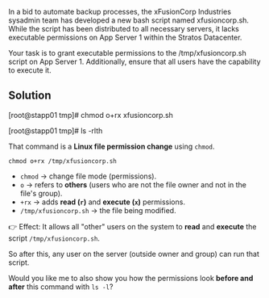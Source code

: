 In a bid to automate backup processes, the xFusionCorp Industries sysadmin team has developed a new bash script named xfusioncorp.sh. While the script has been distributed to all necessary servers, it lacks executable permissions on App Server 1 within the Stratos Datacenter.

Your task is to grant executable permissions to the /tmp/xfusioncorp.sh script on App Server 1. Additionally, ensure that all users have the capability to execute it.

## Solution

[root@stapp01 tmp]# chmod o+rx xfusioncorp.sh 

[root@stapp01 tmp]# ls -rlth

That command is a **Linux file permission change** using `chmod`.

```
chmod o+rx /tmp/xfusioncorp.sh
```

* `chmod` → change file mode (permissions).
* `o` → refers to **others** (users who are not the file owner and not in the file's group).
* `+rx` → adds **read (`r`)** and **execute (`x`)** permissions.
* `/tmp/xfusioncorp.sh` → the file being modified.

👉 Effect:
It allows all "other" users on the system to **read** and **execute** the script `/tmp/xfusioncorp.sh`.

So after this, any user on the server (outside owner and group) can run that script.

Would you like me to also show you how the permissions look **before and after** this command with `ls -l`?

